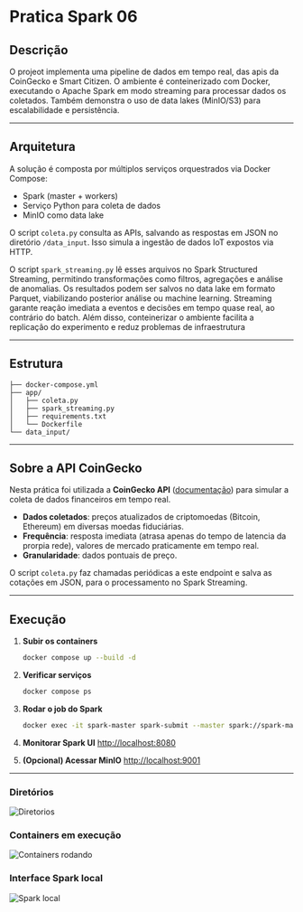 # Pratica Spark 06

## Descrição 

O projeot implementa uma pipeline de dados em tempo real, das apis da CoinGecko e Smart Citizen. O ambiente é conteinerizado com Docker, executando o Apache Spark em modo streaming para processar dados os coletados. Também demonstra o uso de data lakes (MinIO/S3) para escalabilidade e persistência.

---

## Arquitetura

A solução é composta por múltiplos serviços orquestrados via Docker Compose:

* Spark (master + workers)
* Serviço Python para coleta de dados
* MinIO como data lake

O script `coleta.py` consulta as APIs, salvando as respostas em JSON no diretório `/data_input`. Isso simula a ingestão de dados IoT expostos via HTTP.

O script `spark_streaming.py` lê esses arquivos no Spark Structured Streaming, permitindo transformações como filtros, agregações e análise de anomalias. Os resultados podem ser salvos no data lake em formato Parquet, viabilizando posterior análise ou machine learning. Streaming garante reação imediata a eventos e decisões em tempo quase real, ao contrário do batch. Além disso, conteinerizar o ambiente facilita a replicação do experimento e reduz problemas de infraestrutura

---

## Estrutura

```plaintext
├── docker-compose.yml
├── app/
│   ├── coleta.py
│   ├── spark_streaming.py
│   ├── requirements.txt
│   └── Dockerfile
└── data_input/
```

---

## Sobre a API CoinGecko

Nesta prática foi utilizada a **CoinGecko API** ([documentação](https://www.coingecko.com/en/api/documentation)) para simular a coleta de dados financeiros em tempo real.

* **Dados coletados**: preços atualizados de criptomoedas (Bitcoin, Ethereum) em diversas moedas fiduciárias.
* **Frequência**: resposta imediata (atrasa apenas do tempo de latencia da prorpia rede), valores de mercado praticamente em tempo real.
* **Granularidade**: dados pontuais de preço.

O script `coleta.py` faz chamadas periódicas a este endpoint e salva as cotações em JSON, para o processamento no Spark Streaming.

---

## Execução

1. **Subir os containers**

   ```bash
   docker compose up --build -d
   ```

2. **Verificar serviços**

   ```bash
   docker compose ps
   ```

3. **Rodar o job do Spark**

   ```bash
   docker exec -it spark-master spark-submit --master spark://spark-master:7077 --deploy-mode client /app/spark_streaming.py
   ```

4. **Monitorar Spark UI**
   [http://localhost:8080](http://localhost:8080)

5. **(Opcional) Acessar MinIO**
   [http://localhost:9001](http://localhost:9001)

---
### Diretórios
![Diretorios](https://github.com/user-attachments/assets/81de0243-68e6-4fe6-92a2-02b708deb13c)

### Containers em execução
![Containers rodando](https://github.com/user-attachments/assets/eb264fb5-0868-4520-b49d-7f317882c7e9)

### Interface Spark local
![Spark local](https://github.com/user-attachments/assets/3b92638d-4682-47a1-8203-5e76c488f8a6)

